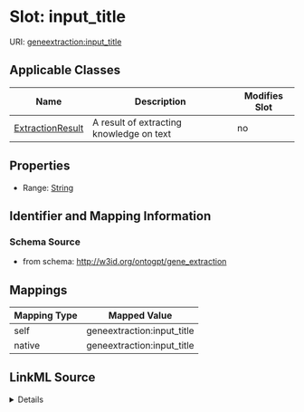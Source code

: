 

# Slot: input_title

URI: [geneextraction:input_title](http://w3id.org/ontogpt/gene_extractioninput_title)



<!-- no inheritance hierarchy -->





## Applicable Classes

| Name | Description | Modifies Slot |
| --- | --- | --- |
| [ExtractionResult](ExtractionResult.md) | A result of extracting knowledge on text |  no  |







## Properties

* Range: [String](String.md)





## Identifier and Mapping Information







### Schema Source


* from schema: http://w3id.org/ontogpt/gene_extraction




## Mappings

| Mapping Type | Mapped Value |
| ---  | ---  |
| self | geneextraction:input_title |
| native | geneextraction:input_title |




## LinkML Source

<details>
```yaml
name: input_title
from_schema: http://w3id.org/ontogpt/gene_extraction
rank: 1000
alias: input_title
owner: ExtractionResult
domain_of:
- ExtractionResult
range: string

```
</details>